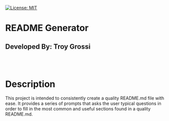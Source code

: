 [![License: MIT](https://img.shields.io/badge/License-MIT-yellow.svg)](https://opensource.org/licenses/MIT)

# README Generator

## Developed By: Troy Grossi

</br>
</br>

# Description

This project is intended to consistently create a quality README.md file with ease. It provides a series of prompts that asks the user typical questions in order to fill in the most common and useful sections found in a quality README.md.
